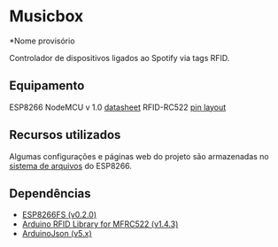 # Musicbox
*Nome provisório

Controlador de dispositivos ligados ao Spotify via tags RFID.

## Equipamento

ESP8266 NodeMCU v 1.0 [datasheet](https://raw.githubusercontent.com/jeffersonrpn/musicbox/master/docs/esp8266-nodemcu-pinout.png)
RFID-RC522 [pin layout](https://github.com/miguelbalboa/rfid#pin-layout)

## Recursos utilizados

Algumas configurações e páginas web do projeto são armazenadas no [sistema de arquivos](https://arduino-esp8266.readthedocs.io/en/latest/filesystem.html) do ESP8266.

## Dependências

* [ESP8266FS (v0.2.0)](https://github.com/esp8266/arduino-esp8266fs-plugin/releases/tag/0.2.0)
* [Arduino RFID Library for MFRC522 (v1.4.3)](https://github.com/miguelbalboa/rfid)
* [ArduinoJson (v5.x)](https://github.com/bblanchon/ArduinoJson)
